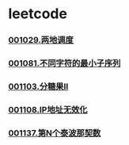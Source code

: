 # leetcode


### [](https://github.com/vjudge/leetcode/tree/master/001001-001200/)
### [](https://github.com/vjudge/leetcode/tree/master/001001-001200/)
### [001029.两地调度](https://github.com/vjudge/leetcode/tree/master/001001-001200/001029.两地调度)
### [](https://github.com/vjudge/leetcode/tree/master/001001-001200/)
### [](https://github.com/vjudge/leetcode/tree/master/001001-001200/)
### [](https://github.com/vjudge/leetcode/tree/master/001001-001200/)
### [001081.不同字符的最小子序列](https://github.com/vjudge/leetcode/tree/master/001001-001200/001081.不同字符的最小子序列)
### [](https://github.com/vjudge/leetcode/tree/master/001001-001200/)
### [](https://github.com/vjudge/leetcode/tree/master/001001-001200/)
### [](https://github.com/vjudge/leetcode/tree/master/001001-001200/)
### [](https://github.com/vjudge/leetcode/tree/master/001001-001200/)
### [001103.分糖果II](https://github.com/vjudge/leetcode/tree/master/001001-001200/001103.分糖果II)
### [](https://github.com/vjudge/leetcode/tree/master/001001-001200/)
### [](https://github.com/vjudge/leetcode/tree/master/001001-001200/)
### [](https://github.com/vjudge/leetcode/tree/master/001001-001200/)
### [](https://github.com/vjudge/leetcode/tree/master/001001-001200/)
### [001108.IP地址无效化](https://github.com/vjudge/leetcode/tree/master/001001-001200/001108.IP地址无效化)
### [](https://github.com/vjudge/leetcode/tree/master/001001-001200/)
### [](https://github.com/vjudge/leetcode/tree/master/001001-001200/)
### [](https://github.com/vjudge/leetcode/tree/master/001001-001200/)
### [](https://github.com/vjudge/leetcode/tree/master/001001-001200/)
### [001137.第N个泰波那契数](https://github.com/vjudge/leetcode/tree/master/001001-001200/001137.第N个泰波那契数)
### [](https://github.com/vjudge/leetcode/tree/master/001001-001200/)
### [](https://github.com/vjudge/leetcode/tree/master/001001-001200/)
### [](https://github.com/vjudge/leetcode/tree/master/001001-001200/)
### [](https://github.com/vjudge/leetcode/tree/master/001001-001200/)
